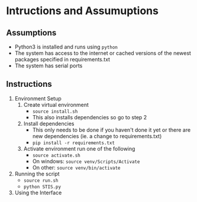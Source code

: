 # Intructions and Assumuptions 

## Assumptions 
- Python3 is installed and runs using `python`
- The system has access to the internet or cached versions of the newest packages specified in requirements.txt
- The system has serial ports

## Instructions

1. Environment Setup
   1. Create virtual environment
        - `source install.sh`
        - This also installs dependencies so go to step 2
   2. Install dependencies
      -   This only needs to be done if you haven't done it yet or there are new dependencies (ie. a change to requirements.txt)
      - `pip install -r requirements.txt`   
   3. Activate environment run one of the following
      - `source activate.sh`
      - On windows: `source venv/Scripts/Activate`
      - On other: `source venv/bin/activate`
2. Running the script
    - ```source run.sh```
    - `python STIS.py`
3. Using the Interface
    